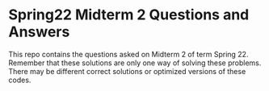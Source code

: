 # Spring22 Midterm 2 Questions and Answers

This repo contains the questions asked on Midterm 2 of term Spring 22.
Remember that these solutions are only one way of solving these problems. There may be different correct solutions or optimized versions of these codes.
